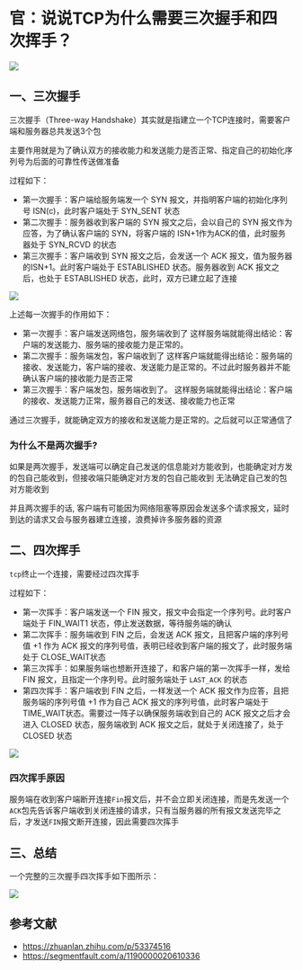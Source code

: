 # 官：说说TCP为什么需要三次握手和四次挥手？

 ![](https://static.vue-js.com/ef4696a0-beb9-11eb-ab90-d9ae814b240d.png)

## 一、三次握手

三次握手（Three-way Handshake）其实就是指建立一个TCP连接时，需要客户端和服务器总共发送3个包

主要作用就是为了确认双方的接收能力和发送能力是否正常、指定自己的初始化序列号为后面的可靠性传送做准备

过程如下：

- 第一次握手：客户端给服务端发一个 SYN 报文，并指明客户端的初始化序列号 ISN(c)，此时客户端处于  SYN_SENT 状态
- 第二次握手：服务器收到客户端的 SYN 报文之后，会以自己的 SYN 报文作为应答，为了确认客户端的 SYN，将客户端的 ISN+1作为ACK的值，此时服务器处于 SYN_RCVD  的状态
- 第三次握手：客户端收到 SYN 报文之后，会发送一个 ACK 报文，值为服务器的ISN+1。此时客户端处于 ESTABLISHED 状态。服务器收到 ACK 报文之后，也处于 ESTABLISHED  状态，此时，双方已建立起了连接

 ![](https://static.vue-js.com/fb489fc0-beb9-11eb-85f6-6fac77c0c9b3.png)

上述每一次握手的作用如下：

- 第一次握手：客户端发送网络包，服务端收到了
  这样服务端就能得出结论：客户端的发送能力、服务端的接收能力是正常的。
- 第二次握手：服务端发包，客户端收到了
  这样客户端就能得出结论：服务端的接收、发送能力，客户端的接收、发送能力是正常的。不过此时服务器并不能确认客户端的接收能力是否正常
- 第三次握手：客户端发包，服务端收到了。
  这样服务端就能得出结论：客户端的接收、发送能力正常，服务器自己的发送、接收能力也正常

通过三次握手，就能确定双方的接收和发送能力是正常的。之后就可以正常通信了


### 为什么不是两次握手?

如果是两次握手，发送端可以确定自己发送的信息能对方能收到，也能确定对方发的包自己能收到，但接收端只能确定对方发的包自己能收到 无法确定自己发的包对方能收到

并且两次握手的话, 客户端有可能因为网络阻塞等原因会发送多个请求报文，延时到达的请求又会与服务器建立连接，浪费掉许多服务器的资源



## 二、四次挥手

`tcp`终止一个连接，需要经过四次挥手

过程如下：

- 第一次挥手：客户端发送一个 FIN 报文，报文中会指定一个序列号。此时客户端处于  FIN_WAIT1 状态，停止发送数据，等待服务端的确认
- 第二次挥手：服务端收到 FIN 之后，会发送 ACK 报文，且把客户端的序列号值 +1 作为 ACK 报文的序列号值，表明已经收到客户端的报文了，此时服务端处于 CLOSE_WAIT状态
- 第三次挥手：如果服务端也想断开连接了，和客户端的第一次挥手一样，发给 FIN 报文，且指定一个序列号。此时服务端处于 `LAST_ACK` 的状态
- 第四次挥手：客户端收到 FIN 之后，一样发送一个 ACK 报文作为应答，且把服务端的序列号值 +1 作为自己 ACK 报文的序列号值，此时客户端处于 TIME_WAIT状态。需要过一阵子以确保服务端收到自己的 ACK 报文之后才会进入 CLOSED 状态，服务端收到 ACK 报文之后，就处于关闭连接了，处于 CLOSED 状态

 ![](https://static.vue-js.com/0a3ebb90-beba-11eb-85f6-6fac77c0c9b3.png)



### 四次挥手原因

服务端在收到客户端断开连接`Fin`报文后，并不会立即关闭连接，而是先发送一个`ACK`包先告诉客户端收到关闭连接的请求，只有当服务器的所有报文发送完毕之后，才发送`FIN`报文断开连接，因此需要四次挥手





## 三、总结

一个完整的三次握手四次挥手如下图所示：

 ![](https://static.vue-js.com/65941490-beba-11eb-85f6-6fac77c0c9b3.png)



## 参考文献

- https://zhuanlan.zhihu.com/p/53374516
- https://segmentfault.com/a/1190000020610336